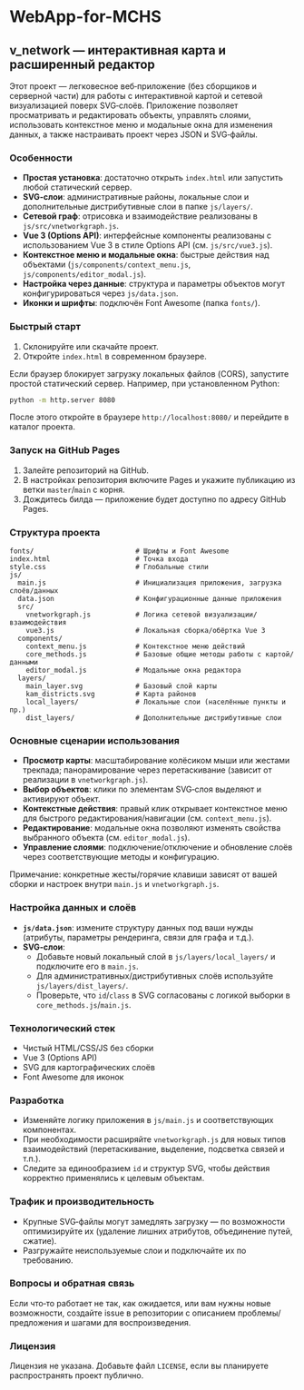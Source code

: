 # WebApp-for-MCHS

## v_network — интерактивная карта и расширенный редактор

Этот проект — легковесное веб‑приложение (без сборщиков и серверной части) для работы с интерактивной картой и сетевой визуализацией поверх SVG‑слоёв. Приложение позволяет просматривать и редактировать объекты, управлять слоями, использовать контекстное меню и модальные окна для изменения данных, а также настраивать проект через JSON и SVG‑файлы.

### Особенности
- **Простая установка**: достаточно открыть `index.html` или запустить любой статический сервер.
- **SVG‑слои**: административные районы, локальные слои и дополнительные дистрибутивные слои в папке `js/layers/`.
- **Сетевой граф**: отрисовка и взаимодействие реализованы в `js/src/vnetworkgraph.js`.
- **Vue 3 (Options API)**: интерфейсные компоненты реализованы с использованием Vue 3 в стиле Options API (см. `js/src/vue3.js`).
- **Контекстное меню и модальные окна**: быстрые действия над объектами (`js/components/context_menu.js`, `js/components/editor_modal.js`).
- **Настройка через данные**: структура и параметры объектов могут конфигурироваться через `js/data.json`.
- **Иконки и шрифты**: подключён Font Awesome (папка `fonts/`).

### Быстрый старт
1) Склонируйте или скачайте проект.
2) Откройте `index.html` в современном браузере.

Если браузер блокирует загрузку локальных файлов (CORS), запустите простой статический сервер. Например, при установленном Python:

```bash
python -m http.server 8080
```

После этого откройте в браузере `http://localhost:8080/` и перейдите в каталог проекта.

### Запуск на GitHub Pages
1) Залейте репозиторий на GitHub.
2) В настройках репозитория включите Pages и укажите публикацию из ветки `master`/`main` с корня.
3) Дождитесь билда — приложение будет доступно по адресу GitHub Pages.

### Структура проекта
```
fonts/                         # Шрифты и Font Awesome
index.html                     # Точка входа
style.css                      # Глобальные стили
js/
  main.js                      # Инициализация приложения, загрузка слоёв/данных
  data.json                    # Конфигурационные данные приложения
  src/
    vnetworkgraph.js           # Логика сетевой визуализации/взаимодействия
    vue3.js                    # Локальная сборка/обёртка Vue 3
  components/
    context_menu.js            # Контекстное меню действий
    core_methods.js            # Базовые общие методы работы с картой/данными
    editor_modal.js            # Модальные окна редактора
  layers/
    main_layer.svg             # Базовый слой карты
    kam_districts.svg          # Карта районов
    local_layers/              # Локальные слои (населённые пункты и пр.)
    dist_layers/               # Дополнительные дистрибутивные слои
```

### Основные сценарии использования
- **Просмотр карты**: масштабирование колёсиком мыши или жестами трекпада; панорамирование через перетаскивание (зависит от реализации в `vnetworkgraph.js`).
- **Выбор объектов**: клики по элементам SVG‑слоя выделяют и активируют объект.
- **Контекстные действия**: правый клик открывает контекстное меню для быстрого редактирования/навигации (см. `context_menu.js`).
- **Редактирование**: модальные окна позволяют изменять свойства выбранного объекта (см. `editor_modal.js`).
- **Управление слоями**: подключение/отключение и обновление слоёв через соответствующие методы и конфигурацию.

Примечание: конкретные жесты/горячие клавиши зависят от вашей сборки и настроек внутри `main.js` и `vnetworkgraph.js`.

### Настройка данных и слоёв
- **`js/data.json`**: измените структуру данных под ваши нужды (атрибуты, параметры рендеринга, связи для графа и т.д.).
- **SVG‑слои**:
  - Добавьте новый локальный слой в `js/layers/local_layers/` и подключите его в `main.js`.
  - Для административных/дистрибутивных слоёв используйте `js/layers/dist_layers/`.
  - Проверьте, что `id`/`class` в SVG согласованы с логикой выборки в `core_methods.js`/`main.js`.

### Технологический стек
- Чистый HTML/CSS/JS без сборки
- Vue 3 (Options API)
- SVG для картографических слоёв
- Font Awesome для иконок

### Разработка
- Изменяйте логику приложения в `js/main.js` и соответствующих компонентах.
- При необходимости расширяйте `vnetworkgraph.js` для новых типов взаимодействий (перетаскивание, выделение, подсветка связей и т.п.).
- Следите за единообразием `id` и структур SVG, чтобы действия корректно применялись к целевым объектам.

### Трафик и производительность
- Крупные SVG‑файлы могут замедлять загрузку — по возможности оптимизируйте их (удаление лишних атрибутов, объединение путей, сжатие).
- Разгружайте неиспользуемые слои и подключайте их по требованию.

### Вопросы и обратная связь
Если что‑то работает не так, как ожидается, или вам нужны новые возможности, создайте issue в репозитории с описанием проблемы/предложения и шагами для воспроизведения.

### Лицензия
Лицензия не указана. Добавьте файл `LICENSE`, если вы планируете распространять проект публично.

